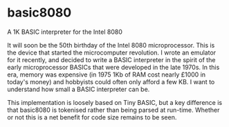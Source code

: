 # basic8080
A 1K BASIC interpreter for the Intel 8080

It will soon be the 50th birthday of the
Intel 8080 microprocessor. This is the
device that started the microcomputer
revolution. I wrote an emulator for it
recently, and decided to write a BASIC
interpreter in the spirit of the early
microprocessor BASICs that were developed
in the late 1970s. In this era, memory was
expensive (in 1975 1Kb of RAM cost nearly
£1000 in today's money) and hobbyists could
often only afford a few KB. I want to
understand how small a BASIC interpreter
can be.

This implementation is loosely based on
Tiny BASIC, but a key difference is that
basic8080 is tokenised rather than being
parsed at run-time. Whether or not this
is a net benefit for code size remains to
be seen.
